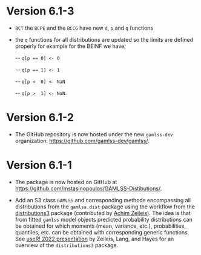 
# Version 6.1-3

* `BCT` the `BCPE` and the `BCCG` have new `d`, `p` and `q` functions

*  the `q` functions for all distributions are updated so the limits are defined properly for example for the BEINF we have;

     -- `q[p == 0] <- 0`
     
     --   `q[p == 1] <- 1`
     
     --   `q[p <  0] <- NaN`
     
     --   `q[p >  1] <- NaN`.
          
   

# Version 6.1-2

* The GitHub repository is now hosted under the new `gamlss-dev` organization:
  <https://github.com/gamlss-dev/gamlss/>.


# Version 6.1-1

* The package is now hosted on GitHub at
  <https://github.com/mstasinopoulos/GAMLSS-Distibutions/>.

* Add an S3 class `GAMLSS` and corresponding methods encompassing all
  distributions from the `gamlss.dist` package using the workflow from the
  [distributions3](https://CRAN.R-project.org/package=distributions3) package
  (contributed by [Achim Zeileis](https://www.zeileis.org/)). The idea is that
  from fitted `gamlss` model objects predicted probability distributions
  can be obtained for which moments (mean, variance, etc.), probabilities,
  quantiles, etc. can be obtained with corresponding generic functions. See
  [useR! 2022 presentation](https://www.zeileis.org/news/user2022/) by
  Zeileis, Lang, and Hayes for an overview of the `distributions3` package.
